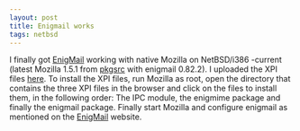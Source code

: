 ```yaml
---
layout: post
title: Enigmail works
tags: netbsd
---
```


I finally got [EnigMail](http://enigmail.mozdev.org) working with native Mozilla on
NetBSD/i386 -current (latest Mozilla 1.5.1 from [pkgsrc](http://www.pkgsrc.org) with
enigmail 0.82.2). I uploaded the XPI files <a
href="ftp://ftp.unix-ag.org/user/bmeurer/NetBSD/Mozilla-1.5.1/Enigmail/">here</a>.
To install the XPI files, run Mozilla as root, open the directory that
contains the three XPI files in the browser and click on the files to
install them, in the following order: The IPC module, the enigmime
package and finally the enigmail package. Finally start Mozilla and
configure enigmail as mentioned on the [EnigMail](http://enigmail.mozdev.org) website.

